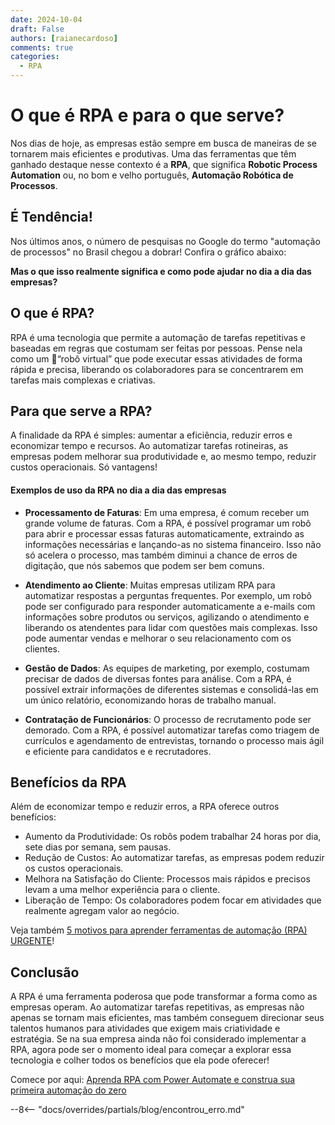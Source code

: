 ```yaml
---
date: 2024-10-04
draft: False
authors: [raianecardoso]
comments: true
categories:
  - RPA
---
```


# O que é RPA e para o que serve?

Nos dias de hoje, as empresas estão sempre em busca de maneiras de se tornarem mais eficientes e produtivas. Uma das ferramentas que têm ganhado destaque nesse contexto é a **RPA**, que significa **Robotic Process Automation** ou, no bom e velho português, **Automação Robótica de Processos**.

<!-- more -->

## É Tendência!

Nos últimos anos, o número de pesquisas no Google do termo "automação de processos" no Brasil chegou a dobrar! Confira o gráfico abaixo:

<script type="text/javascript" src="https://ssl.gstatic.com/trends_nrtr/3826_RC01/embed_loader.js"></script> <script type="text/javascript"> trends.embed.renderExploreWidget("TIMESERIES", {"comparisonItem":[{"keyword":"automação de processos","geo":"BR","time":"today 5-y"}],"category":0,"property":""}, {"exploreQuery":"date=today%205-y&geo=BR&q=automa%C3%A7%C3%A3o%20de%20processos","guestPath":"https://trends.google.com.br:443/trends/embed/"}); </script>

**Mas o que isso realmente significa e como pode ajudar no dia a dia das empresas?**

## O que é RPA?

RPA é uma tecnologia que permite a automação de tarefas repetitivas e baseadas em regras que costumam ser feitas por pessoas. Pense nela como um :robot:“robô virtual” que pode executar essas atividades de forma rápida e precisa, liberando os colaboradores para se concentrarem em tarefas mais complexas e criativas.

## Para que serve a RPA?

A finalidade da RPA é simples: aumentar a eficiência, reduzir erros e economizar tempo e recursos. Ao automatizar tarefas rotineiras, as empresas podem melhorar sua produtividade e, ao mesmo tempo, reduzir custos operacionais. Só vantagens!

#### Exemplos de uso da RPA no dia a dia das empresas

- **Processamento de Faturas**: Em uma empresa, é comum receber um grande volume de faturas. Com a RPA, é possível programar um robô para abrir e processar essas faturas automaticamente, extraindo as informações necessárias e lançando-as no sistema financeiro. Isso não só acelera o processo, mas também diminui a chance de erros de digitação, que nós sabemos que podem ser bem comuns.

- **Atendimento ao Cliente**: Muitas empresas utilizam RPA para automatizar respostas a perguntas frequentes. Por exemplo, um robô pode ser configurado para responder automaticamente a e-mails com informações sobre produtos ou serviços, agilizando o atendimento e liberando os atendentes para lidar com questões mais complexas. Isso pode aumentar vendas e melhorar o seu relacionamento com os clientes.

- **Gestão de Dados**: As equipes de marketing, por exemplo, costumam precisar de dados de diversas fontes para análise. Com a RPA, é possível extrair informações de diferentes sistemas e consolidá-las em um único relatório, economizando horas de trabalho manual.

- **Contratação de Funcionários**: O processo de recrutamento pode ser demorado. Com a RPA, é possível automatizar tarefas como triagem de currículos e agendamento de entrevistas, tornando o processo mais ágil e eficiente para candidatos e e recrutadores.

## Benefícios da RPA

Além de economizar tempo e reduzir erros, a RPA oferece outros benefícios:

- Aumento da Produtividade: Os robôs podem trabalhar 24 horas por dia, sete dias por semana, sem pausas.
- Redução de Custos: Ao automatizar tarefas, as empresas podem reduzir os custos operacionais.
- Melhora na Satisfação do Cliente: Processos mais rápidos e precisos levam a uma melhor experiência para o cliente.
- Liberação de Tempo: Os colaboradores podem focar em atividades que realmente agregam valor ao negócio.

Veja também [5 motivos para aprender ferramentas de automação (RPA) URGENTE](https://meadapt.com/blog/5-motivos-para-aprender-ferramentas-de-automa%C3%A7%C3%A3o-rpa-urgente/)!

## Conclusão

A RPA é uma ferramenta poderosa que pode transformar a forma como as empresas operam. Ao automatizar tarefas repetitivas, as empresas não apenas se tornam mais eficientes, mas também conseguem direcionar seus talentos humanos para atividades que exigem mais criatividade e estratégia. Se na sua empresa ainda não foi considerado implementar a RPA, agora pode ser o momento ideal para começar a explorar essa tecnologia e colher todos os benefícios que ela pode oferecer!

Comece por aqui: [Aprenda RPA com Power Automate e construa sua primeira automação do zero](https://meadapt.com/blog/aprenda-rpa-com-power-automate-e-construa-sua-primeira-automa%C3%A7%C3%A3o-do-zero/)

--8<-- "docs/overrides/partials/blog/encontrou_erro.md"
